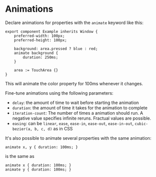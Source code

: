 <!-- Copyright © SixtyFPS GmbH <info@slint.dev> ; SPDX-License-Identifier: MIT -->
# Animations

Declare animations for properties with the `animate` keyword like this:

```slint
export component Example inherits Window {
    preferred-width: 100px;
    preferred-height: 100px;

    background: area.pressed ? blue : red;
    animate background {
        duration: 250ms;
    }

    area := TouchArea {}
}
```

This will animate the color property for 100ms whenever it changes.

Fine-tune animations using the following parameters:

-   `delay`: the amount of time to wait before starting the animation
-   `duration`: the amount of time it takes for the animation to complete
-   `iteration-count`: The number of times a animation should run. A negative value specifies
    infinite reruns. Fractual values are possible.
-   `easing`: can be `linear`, `ease`, `ease-in`, `ease-out`, `ease-in-out`, `cubic-bezier(a, b, c, d)` as in CSS

It's also possible to animate several properties with the same animation:

```slint,ignore
animate x, y { duration: 100ms; }
```

is the same as

```slint,ignore
animate x { duration: 100ms; }
animate y { duration: 100ms; }
```
